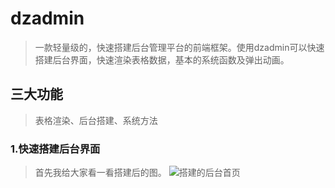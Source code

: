 # dzadmin
>一款轻量级的，快速搭建后台管理平台的前端框架。使用dzadmin可以快速搭建后台界面，快速渲染表格数据，基本的系统函数及弹出动画。

## 三大功能
>表格渲染、后台搭建、系统方法

### 1.快速搭建后台界面
>	首先我给大家看一看搭建后的图。
![搭建的后台首页](https://github.com/fanhua1994/dzadmin/blob/master/image/image_index.png?raw=true)
